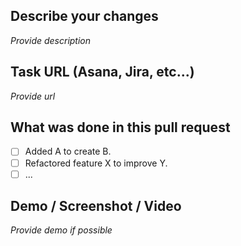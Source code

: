 ## Describe your changes

_Provide description_

## Task URL (Asana, Jira, etc...)

_Provide url_

## What was done in this pull request

- [ ] Added A to create B.
- [ ] Refactored feature X to improve Y.
- [ ] ...

## Demo / Screenshot / Video

_Provide demo if possible_
